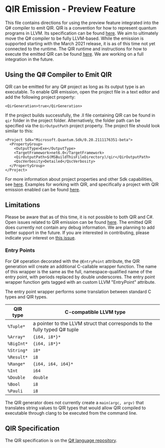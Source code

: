 # QIR Emission - Preview Feature

This file contains directions for using the preview feature integrated into the Q# compiler to emit QIR.
QIR is a convention for how to represent quantum programs in LLVM. Its specification can be found [here](https://github.com/microsoft/qsharp-language/tree/main/Specifications/QIR#quantum-intermediate-representation-qir). 
We aim to ultimately move the Q# compiler to be fully LLVM-based. While the emission is supported starting with the March 2021 release, it is as of this time not yet connected to the runtime. The QIR runtime and instructions for how to execute the emitted QIR can be found [here](https://github.com/microsoft/qsharp-runtime/tree/main/src/Qir/Runtime#the-native-qir-runtime). We are working on a full integration in the future.

## Using the Q# Compiler to Emit QIR

QIR can be emitted for any Q# project as long as its output type is an executable.
To enable QIR emission, open the project file in a text editor and add the following project property:
```
<QirGeneration>true</QirGeneration>
```
If the project builds successfully, the .ll file containing QIR can be found in `qir` folder in the project folder. Alternatively, the folder path can be specified via the `QirOutputPath` project property. The project file should look similar to this:
```
<Project Sdk="Microsoft.Quantum.Sdk/0.20.2111176351-beta">
  <PropertyGroup>
    <OutputType>Exe</OutputType>
    <TargetFramework>net6.0</TargetFramework>
    <QirOutputPath>$(MSBuildThisFileDirectory)/qir</QirOutputPath>
    <QscVerbosity>Detailed</QscVerbosity>
  </PropertyGroup>
</Project>
```
For more information about project properties and other Sdk capabilities, see [here](../../../src/QuantumSdk#the-microsoftquantumsdk-nuget-package). Examples for working with QIR, and specifically a project with QIR emission enabled can be found [here](../../../examples/QIR).

## Limitations

Please be aware that as of this time, it is not possible to both QIR and C#. 
Open issues related to QIR emission can be found [here](https://github.com/microsoft/qsharp-compiler/issues?q=is%3Aopen+is%3Aissue+label%3A%22area%3A+QIR%22). 
The emitted QIR does currently not contain any debug information. We are planning to add better support in the future. If you are interested in contributing, please indicate your interest on [this issue](https://github.com/microsoft/qsharp-compiler/issues/637).

### Entry Points

For Q# operation decorated with the `@EntryPoint` attribute, the QIR generation
will create an additional C-callable wrapper function.
The name of this wrapper is the same as the full, namespace-qualified name
of the entry point, with periods replaced by double underscores.
The entry point wrapper function gets tagged with an custom LLVM "EntryPoint" attribute.

The entry point wrapper performs some translation between standard
C types and QIR types.

| QIR type | C-compatible LLVM type |
| --- | --- |
| `%Tuple*` | a pointer to the LLVM struct that corresponds to the fully typed Q# tuple |
| `%Array*` | `{i64, i8*}*` |
| `%BigInt*` | `{i64, i8*}*` |
| `%String*` | `i8*` |
| `%Result*` | `i8` |
| `%Range*` | `{i64, i64, i64}*` |
| `%Int` | `i64` |
| `%Double` | `double` |
| `%Bool` | `i8` |
| `%Pauli` | `i8` |

The QIR generator does not currently create a `main(argc, argv)` that translates
string values to QIR types that would allow QIR compiled to executable through clang
to be executed from the command line.

## QIR Specification

The QIR specification is on the [Q# language repository](https://github.com/microsoft/qsharp-language/tree/main/Specifications/QIR).

